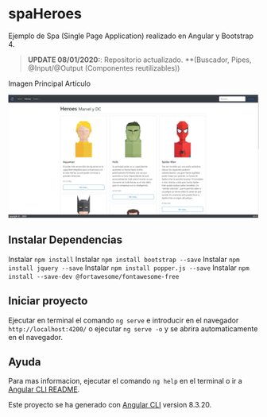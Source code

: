 # spaHeroes
Ejemplo de Spa (Single Page Application) realizado en Angular y Bootstrap 4.

> **UPDATE 08/01/2020:**: Repositorio actualizado. **(Buscador, Pipes, @Input/@Output (Componentes reutilizables))

Imagen Principal Artículo <p align="center"><img src="captura.jpg"></p> 

## Instalar Dependencias
Instalar `npm install`
Instalar `npm install bootstrap --save`
Instalar `npm install jquery --save`
Instalar `npm install popper.js --save`
Instalar `npm install --save-dev @fortawesome/fontawesome-free`

## Iniciar proyecto
Ejecutar en terminal el comando `ng serve` e introducir en el navegador `http://localhost:4200/` o ejecutar `ng serve -o` y se abrira automaticamente en el navegador.

## Ayuda
Para mas informacion, ejecutar el comando `ng help` en el terminal o ir a [Angular CLI README](https://github.com/angular/angular-cli/blob/master/README.md).

Este proyecto se ha generado con [Angular CLI](https://github.com/angular/angular-cli) version 8.3.20.
